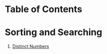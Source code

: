 # Table of Contents
# Sorting and Searching
<ol>
<li>

[Distinct Numbers](Distinct_Numbers.cpp)
</li>
</ol>

